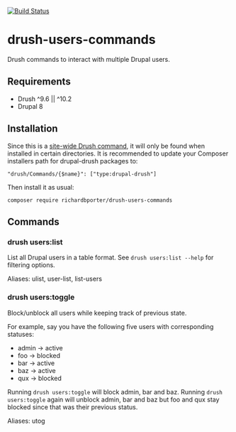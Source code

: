 [![Build Status](https://travis-ci.org/richardbporter/drush-users-commands.svg?branch=master)](https://travis-ci.org/richardbporter/drush-users-commands)

# drush-users-commands
Drush commands to interact with multiple Drupal users.

## Requirements
- Drush ^9.6 || ^10.2
- Drupal 8

## Installation
Since this is a [site-wide Drush command](https://docs.drush.org/en/master/commands/#site-wide-drush-commands), it will only be
found when installed in certain directories. It is recommended to update your Composer installers path for drupal-drush
packages to:
 ```
 "drush/Commands/{$name}": ["type:drupal-drush"]
 ```
 Then install it as usual:
 ```
 composer require richardbporter/drush-users-commands
 ```

## Commands

### drush users:list
List all Drupal users in a table format. See `drush users:list --help`
for filtering options.

Aliases: ulist, user-list, list-users

### drush users:toggle
Block/unblock all users while keeping track of previous state.

For example, say you have the following five users with corresponding
statuses:

- admin -> active
- foo   -> blocked
- bar   -> active
- baz   -> active
- qux   -> blocked

Running `drush users:toggle` will block admin, bar and baz. Running
`drush users:toggle` again will unblock admin, bar and baz but foo and
qux stay blocked since that was their previous status.

Aliases: utog
